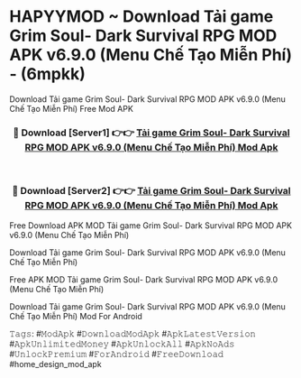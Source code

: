 # HAPYYMOD ~ Download Tải game Grim Soul- Dark Survival RPG MOD APK v6.9.0 (Menu Chế Tạo Miễn Phí) - (6mpkk)
Download Tải game Grim Soul- Dark Survival RPG MOD APK v6.9.0 (Menu Chế Tạo Miễn Phí) Free Mod APK

<div align="center">
<h3>🔴 Download [Server1] 👉👉 <a href="https://apk-comot.site?title=Tải_game_Grim_Soul-_Dark_Survival_RPG_MOD_APK_v6.9.0_(Menu_Chế_Tạo_Miễn_Phí)">Tải game Grim Soul- Dark Survival RPG MOD APK v6.9.0 (Menu Chế Tạo Miễn Phí) Mod Apk</a></h3><br>

<h3>🔴 Download [Server2] 👉👉 <a href="https://apk-comot.site?title=Tải_game_Grim_Soul-_Dark_Survival_RPG_MOD_APK_v6.9.0_(Menu_Chế_Tạo_Miễn_Phí)">Tải game Grim Soul- Dark Survival RPG MOD APK v6.9.0 (Menu Chế Tạo Miễn Phí) Mod Apk</a></h3>
</div>


Free Download APK MOD Tải game Grim Soul- Dark Survival RPG MOD APK v6.9.0 (Menu Chế Tạo Miễn Phí)

Download Tải game Grim Soul- Dark Survival RPG MOD APK v6.9.0 (Menu Chế Tạo Miễn Phí) 

Free APK MOD Tải game Grim Soul- Dark Survival RPG MOD APK v6.9.0 (Menu Chế Tạo Miễn Phí) 

Download Tải game Grim Soul- Dark Survival RPG MOD APK v6.9.0 (Menu Chế Tạo Miễn Phí) Mod For Android

𝚃𝚊𝚐𝚜: #𝙼𝚘𝚍𝙰𝚙𝚔 #𝙳𝚘𝚠𝚗𝚕𝚘𝚊𝚍𝙼𝚘𝚍𝙰𝚙𝚔 #𝙰𝚙𝚔𝙻𝚊𝚝𝚎𝚜𝚝𝚅𝚎𝚛𝚜𝚒𝚘𝚗 #𝙰𝚙𝚔𝚄𝚗𝚕𝚒𝚖𝚒𝚝𝚎𝚍𝙼𝚘𝚗𝚎𝚢 #𝙰𝚙𝚔𝚄𝚗𝚕𝚘𝚌𝚔𝙰𝚕𝚕 #𝙰𝚙𝚔𝙽𝚘𝙰𝚍𝚜 #𝚄𝚗𝚕𝚘𝚌𝚔𝙿𝚛𝚎𝚖𝚒𝚞𝚖 #𝙵𝚘𝚛𝙰𝚗𝚍𝚛𝚘𝚒𝚍 #𝙵𝚛𝚎𝚎𝙳𝚘𝚠𝚗𝚕𝚘𝚊𝚍 #home_design_mod_apk